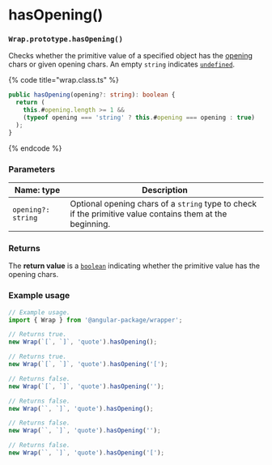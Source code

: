 # hasOpening()

### `Wrap.prototype.hasOpening()`

Checks whether the primitive value of a specified object has the [opening](../accessors/#wrap.prototype.opening) chars or given opening chars. An empty `string` indicates [`undefined`](https://developer.mozilla.org/en-US/docs/Web/JavaScript/Reference/Global\_Objects/undefined).

{% code title="wrap.class.ts" %}
```typescript
public hasOpening(opening?: string): boolean {
  return (
    this.#opening.length >= 1 &&
    (typeof opening === 'string' ? this.#opening === opening : true)
  );
}
```
{% endcode %}

### Parameters

| Name: type         | Description                                                                                               |
| ------------------ | --------------------------------------------------------------------------------------------------------- |
| `opening?: string` | Optional opening chars of a `string` type to check if the primitive value contains them at the beginning. |

### Returns

The **return value** is a [`boolean`](https://developer.mozilla.org/en-US/docs/Web/JavaScript/Reference/Global\_Objects/Boolean) indicating whether the primitive value has the opening chars.

### Example usage

```typescript
// Example usage.
import { Wrap } from '@angular-package/wrapper';

// Returns true.
new Wrap(`[`, `]`, 'quote').hasOpening();

// Returns true.
new Wrap(`[`, `]`, 'quote').hasOpening('[');

// Returns false.
new Wrap(`[`, `]`, 'quote').hasOpening('');

// Returns false.
new Wrap(``, `]`, 'quote').hasOpening();

// Returns false.
new Wrap(``, `]`, 'quote').hasOpening('');

// Returns false.
new Wrap(``, `]`, 'quote').hasOpening('[');
```
